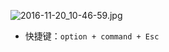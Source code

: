 
![2016-11-20_10-46-59.jpg](https://openfilecdn.upupmo.com/upupmo-article/mac/basic/mac-system-27-force-end-application.png)

- 快捷键：`option + command + Esc`

